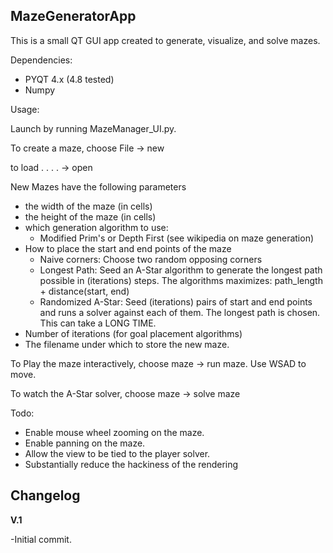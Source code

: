 MazeGeneratorApp
--

This is a small QT GUI app created to generate, visualize, and solve mazes.

Dependencies:
* PYQT 4.x (4.8 tested)
* Numpy


Usage:

Launch by running MazeManager_UI.py.

To create a maze, choose File -> new

to load   .  .     .      .   -> open

New Mazes have the following parameters
* the width of the maze (in cells)
* the height of the maze (in cells)
* which generation algorithm to use:
  * Modified Prim's or Depth First (see wikipedia on maze generation)
* How to place the start and end points of the maze
     * Naive corners: Choose two random opposing corners
     * Longest Path: Seed an A-Star algorithm to generate the longest path possible in (iterations) steps. The algorithms maximizes: path_length + distance(start, end)
     * Randomized A-Star: Seed (iterations) pairs of start and end points and runs a solver against each of them. The longest path is chosen. This can take a LONG TIME.
 * Number of iterations (for goal placement algorithms)
 * The filename under which to store the new maze.

To Play the maze interactively, choose maze -> run maze. Use WSAD to move.

To watch the A-Star solver, choose maze -> solve maze

Todo:
* Enable mouse wheel zooming on the maze.
* Enable panning on the maze.
* Allow the view to be tied to the player solver.
* Substantially reduce the hackiness of the rendering

Changelog
---
**V.1**

-Initial commit. 
